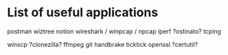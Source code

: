 # List of useful applications

postman
wiztree
notion
wireshark / winpcap / npcap
iperf
?ostinato?
tcping

winscp
?clonezilla?
ffmpeg
git
handbrake
ticktick
openssl
?certutil?

